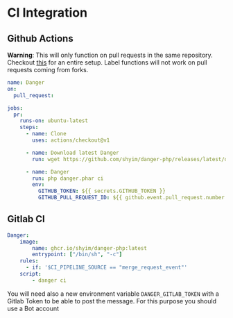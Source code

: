 # CI Integration

## Github Actions

**Warning**: This will only function on pull requests in the same repository. Checkout [this](./getting_started.md#useGithubCommentProxy) for an entire setup.
Label functions will not work on pull requests coming from forks.

```yaml
name: Danger
on:
  pull_request:

jobs:
  pr:
    runs-on: ubuntu-latest
    steps:
      - name: Clone
        uses: actions/checkout@v1

      - name: Download latest Danger
        run: wget https://github.com/shyim/danger-php/releases/latest/download/danger.phar

      - name: Danger
        run: php danger.phar ci
        env:
          GITHUB_TOKEN: ${{ secrets.GITHUB_TOKEN }}
          GITHUB_PULL_REQUEST_ID: ${{ github.event.pull_request.number }}
```

## Gitlab CI

```yaml
Danger:
    image:
        name: ghcr.io/shyim/danger-php:latest
        entrypoint: ["/bin/sh", "-c"]
    rules:
      - if: '$CI_PIPELINE_SOURCE == "merge_request_event"'
    script:
        - danger ci
```

You will need also a new environment variable `DANGER_GITLAB_TOKEN` with  a Gitlab Token to be able to post the message.
For this purpose you should use a Bot account
